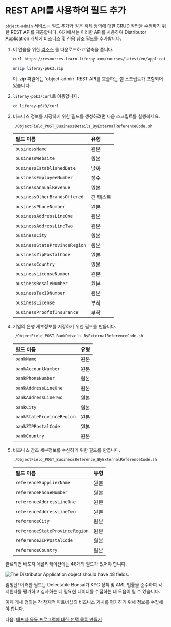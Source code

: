 # REST API를 사용하여 필드 추가

`object-admin` 서비스는 필드 추가와 같은 객체 정의에 대한 CRUD 작업을 수행하기 위한 REST API를 제공합니다. 여기에서는 이러한 API를 사용하여 Distributor Application 개체에 비즈니스 및 신용 참조 필드를 추가합니다.

1. 이 연습을 위한 [리소스](./liferay-p6k3.zip) 를 다운로드하고 압축을 풉니다.

   ```bash
   curl https://resources.learn.liferay.com/courses/latest/en/application-development/modeling-data-structures/liferay-p6k3.zip -O
   ```

   ```bash
   unzip liferay-p6k3.zip
   ```

   이 .zip 파일에는 'object-admin' REST API를 호출하는 셸 스크립트가 포함되어 있습니다.

1. `liferay-p6k3/curl`로 이동합니다.

   ```bash
   cd liferay-p6k3/curl
   ```

1. 비즈니스 정보를 저장하기 위한 필드를 생성하려면 다음 스크립트를 실행하세요.

   ```bash
   ./ObjectField_POST_BusinessDetails_ByExternalReferenceCode.sh
   ```

   | 필드 이름                         | 유형    |
   | :---------------------------- | :---- |
   | `businessName`                | 원본    |
   | `businessWebsite`             | 원본    |
   | `businessEstablishedDate`     | 날짜    |
   | `businessEmployeeNumber`      | 정수    |
   | `businessAnnualRevenue`       | 원본    |
   | `businessOtherBrandsOffered`  | 긴 텍스트 |
   | `businessPhoneNumber`         | 원본    |
   | `businessAddressLineOne`      | 원본    |
   | `businessAddressLineTwo`      | 원본    |
   | `businessCity`                | 원본    |
   | `businessStateProvinceRegion` | 원본    |
   | `businessZipPostalCode`       | 원본    |
   | `businessCountry`             | 원본    |
   | `businessLicenseNumber`       | 원본    |
   | `businessResaleNumber`        | 원본    |
   | `businessTaxIDNumber`         | 원본    |
   | `businessLicense`             | 부착    |
   | `businessProofOfInsurance`    | 부착    |

1. 기업의 은행 세부정보를 저장하기 위한 필드를 만듭니다.

   ```bash
   ./ObjectField_POST_BankDetails_ByExternalReferenceCode.sh
   ```

   | 필드 이름                     | 유형 |
   | :------------------------ | :- |
   | `bankName`                | 원본 |
   | `bankAccountNumber`       | 원본 |
   | `bankPhoneNumber`         | 원본 |
   | `bankAddressLineOne`      | 원본 |
   | `bankAddressLineTwo`      | 원본 |
   | `bankCity`                | 원본 |
   | `bankStateProvinceRegion` | 원본 |
   | `bankZIPPostalCode`       | 원본 |
   | `bankCountry`             | 원본 |

1. 비즈니스 참조 세부정보를 수신하기 위한 필드를 만듭니다.

   ```bash
   ./ObjectField_POST_BusinessReference_ByExternalReferenceCode.sh
   ```

   | 필드 이름                          | 유형 |
   | :----------------------------- | :- |
   | `referenceSupplierName`        | 원본 |
   | `referencePhoneNumber`         | 원본 |
   | `referenceAddressLineOne`      | 원본 |
   | `referenceAddressLineTwo`      | 원본 |
   | `referenceCity`                | 원본 |
   | `referenceStateProvinceRegion` | 원본 |
   | `referenceZIPPostalCode`       | 원본 |
   | `referenceCountry`             | 원본 |

완료되면 배포자 애플리케이션에는 48개의 필드가 있어야 합니다.

![The Distributor Application object should have 48 fields.](./adding-fields-using-rest-apis/images/01.png)

엄청난! 이러한 필드는 Delectable Bonsai가 KYC 정책 및 AML 법률을 준수하여 각 지원자를 평가하고 심사하는 데 필요한 데이터를 수집하는 데 도움이 될 수 있습니다.

이제 개체 정의는 각 잠재적 파트너십의 비즈니스 가치를 평가하기 위해 정보를 수집해야 합니다.

다음: [배포자 응용 프로그램에 대한 선택 목록 만들기](./creating-picklists-for-distributor-applications.md)
